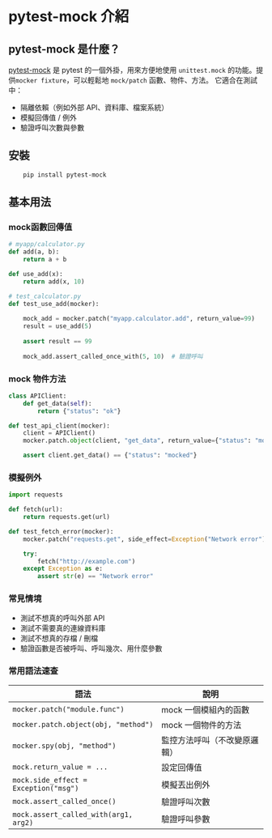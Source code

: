 # pytest-mock 介紹
## pytest-mock 是什麼？
[pytest-mock](https://pypi.org/project/pytest-mock/) 是 pytest 的一個外掛，用來方便地使用 `unittest.mock` 的功能。提供`mocker fixture`，可以輕鬆地 `mock/patch` 函數、物件、方法。
它適合在測試中：
- 隔離依賴（例如外部 API、資料庫、檔案系統）
- 模擬回傳值 / 例外
- 驗證呼叫次數與參數

## 安裝
```bash
    pip install pytest-mock
```
## 基本用法
### mock函數回傳值
```python
# myapp/calculator.py
def add(a, b):
    return a + b

def use_add(x):
    return add(x, 10)
```
```python
# test_calculator.py
def test_use_add(mocker):
    
    mock_add = mocker.patch("myapp.calculator.add", return_value=99)
    result = use_add(5)
    
    assert result == 99
    
    mock_add.assert_called_once_with(5, 10)  # 驗證呼叫
```
### mock 物件方法
```python
class APIClient:
    def get_data(self):
        return {"status": "ok"}

def test_api_client(mocker):
    client = APIClient()
    mocker.patch.object(client, "get_data", return_value={"status": "mocked"})

    assert client.get_data() == {"status": "mocked"}
```

### 模擬例外
```python
import requests

def fetch(url):
    return requests.get(url)

def test_fetch_error(mocker):
    mocker.patch("requests.get", side_effect=Exception("Network error"))

    try:
        fetch("http://example.com")
    except Exception as e:
        assert str(e) == "Network error"
```

### 常見情境
- 測試不想真的呼叫外部 API 
- 測試不需要真的連線資料庫
- 測試不想真的存檔 / 刪檔
- 驗證函數是否被呼叫、呼叫幾次、用什麼參數

### 常用語法速查

| 語法                                    | 說明 |
|---------------------------------------|-|
| `mocker.patch("module.func")`         |mock 一個模組內的函數|
| `mocker.patch.object(obj, "method")`  |mock 一個物件的方法|
| `mocker.spy(obj, "method")`           |監控方法呼叫（不改變原邏輯）|
| `mock.return_value = ...`             |設定回傳值|
| `mock.side_effect = Exception("msg")` |模擬丟出例外| 
| `mock.assert_called_once()`           |驗證呼叫次數|
| `mock.assert_called_with(arg1, arg2)` |驗證呼叫參數|

